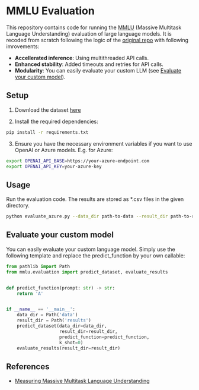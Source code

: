# MMLU Evaluation

This repository contains code for running the [MMLU](https://arxiv.org/abs/2009.03300) (Massive Multitask Language Understanding) evaluation of large language models.
It is recoded from scratch following the logic of the [original repo](https://github.com/hendrycks/test) with following imrovements:

- **Accellerated inference**: Using multithreaded API calls.
- **Enhanced stability**: Added timeouts and retries for API calls.
- **Modularity**: You can easily evaluate your custom LLM (see [Evaluate your custom model](#evaluate-custom)).

## Setup
1. Download the dataset [here](https://people.eecs.berkeley.edu/~hendrycks/data.tar)

2. Install the required dependencies:

```bash
pip install -r requirements.txt
```

3. Ensure you have the necessary environment variables if you want to use OpenAI or Azure models. E.g. for Azure:
```bash
export OPENAI_API_BASE=https://your-azure-endpoint.com 
export OPENAI_API_KEY=your-azure-key
```

## Usage

Run the evaluation code. The results are stored as *.csv files in the given directory.

```bash
python evaluate_azure.py --data_dir path-to-data --result_dir path-to-results --k_shot 0
```

## Evaluate your custom model <a id="evaluate-custom"></a>

You can easily evaluate your custom language model. Simply use the following template and replace the predict_function by your own callable:

```python
from pathlib import Path
from mmlu.evaluation import predict_dataset, evaluate_results


def predict_function(prompt: str) -> str:
    return 'A'


if __name__ == '__main__':
    data_dir = Path('data')
    result_dir = Path('results')
    predict_dataset(data_dir=data_dir,
                    result_dir=result_dir,
                    predict_function=predict_function,
                    k_shot=0)
    evaluate_results(result_dir=result_dir)
```


## References

* [Measuring Massive Multitask Language Understanding](https://arxiv.org/abs/2009.03300)
